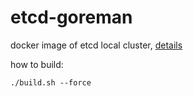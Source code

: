 etcd-goreman
===

docker image of etcd local cluster, [details](https://github.com/coreos/etcd/#running-a-local-etcd-cluster)

how to build:

`./build.sh --force`
